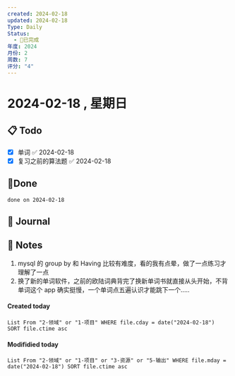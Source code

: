 ```yaml
---
created: 2024-02-18
updated: 2024-02-18
Type: Daily
Status:
  - 🎃已完成
年度: 2024
月份: 2
周数: 7
评分: "4"
---
```

# 2024-02-18 , 星期日

## 📋 Todo
- [x] 单词 ✅ 2024-02-18
- [x] 复习之前的算法题 ✅ 2024-02-18

## 🍰Done
```tasks
done on 2024-02-18
```

## 📆 Journal


## 📑 Notes
1. mysql 的 group by 和 Having 比较有难度，看的我有点晕，做了一点练习才理解了一点
2. 换了新的单词软件，之前的欧陆词典背完了换新单词书就直接从头开始，不背单词这个 app 确实挺慢，一个单词点五遍认识才能跳下一个.....

#### Created today

```dataview
List From "2-领域" or "1-项目" WHERE file.cday = date("2024-02-18") SORT file.ctime asc
```


#### Modifidied today

```dataview
List From "2-领域" or "1-项目" or "3-资源" or "5-输出" WHERE file.mday = date("2024-02-18") SORT file.ctime asc
```
